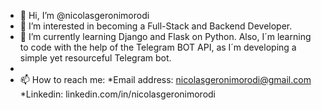 - 👋 Hi, I’m @nicolasgeronimorodi
- 👀 I’m interested in becoming a Full-Stack and Backend Developer.
- 🌱 I’m currently learning Django and Flask on Python. Also, I´m learning to code with the help of the Telegram BOT API, as I´m developing a simple yet
    resourceful Telegram bot.
-
- 📫 How to reach me: 
    *Email address: nicolasgeronimorodi@gmail.com
    *Linkedin: linkedin.com/in/nicolasgeronimorodi        

<!---
nicolasgeronimorodi/nicolasgeronimorodi is a ✨ special ✨ repository because its `README.md` (this file) appears on your GitHub profile.
You can click the Preview link to take a look at your changes.
--->
